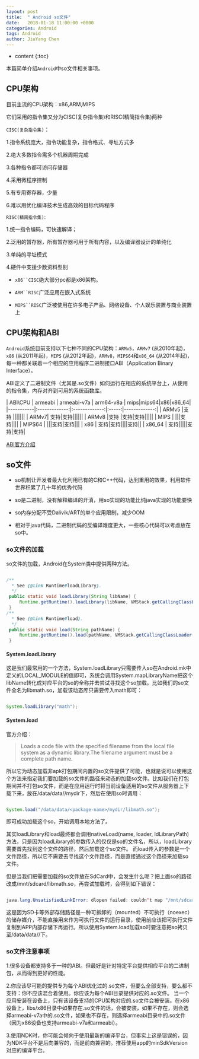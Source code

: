 ```yaml
---
layout: post
title:  " Android so文件"
date:   2018-01-18 11:00:00 +0800
categories: Android 
tags: Android 
author: JiuYang Chen
---
```




* content
{:toc}

本篇简单介绍`Android`中so文件相关事项。





## CPU架构

目前主流的CPU架构：x86,ARM,MIPS

它们采用的指令集又分为CISC(复杂指令集)和RISC(精简指令集)两种

`CISC(复杂指令集)`：

1.指令系统庞大，指令功能复杂，指令格式、寻址方式多

2.绝大多数指令需多个机器周期完成

3.各种指令都可访问存储器

4.采用微程序控制

5.有专用寄存器，少量

6.难以用优化编译技术生成高效的目标代码程序


`RISC(精简指令集)`:

1.统一指令编码，可快速解译；

2.泛用的暂存器，所有暂存器可用于所有内容，以及编译器设计的单纯化

3.单纯的寻址模式

4.硬件中支援少数资料型别


* `x86``CISC`绝大部分pc都是x86架构。

* `ARM``RISC`广泛应用在嵌入式系统

* `MIPS``RISC`广泛被使用在许多电子产品、网络设备、个人娱乐装置与商业装置上

## CPU架构和ABI

`Android`系统目前支持以下七种不同的CPU架构：`ARMv5`，`ARMv7` (从2010年起)，`x86` (从2011年起)，`MIPS` (从2012年起)，`ARMv8`，`MIPS64`和`x86_64` (从2014年起)，每一种都关联着一个相应的应用程序二进制接口ABI（Application Binary Interface）。

ABI定义了二进制文件（尤其是.so文件）如何运行在相应的系统平台上，从使用的指令集，内存对齐到可用的系统函数库。



| ABI\CPU     | armeabi      | armeabi-v7a | arm64-v8a | mips|mips64|x86|x86_64|
|-----------|:-------------:|:-------------:|:-----:|-------------:|
| ARMv5  |支持 |||||||
| ARMv7| 支持|支持||||||
| ARMv8        |支持 |支持|支持|||||
| MIPS       | |||支持||||
| MIPS64       | |||支持|支持|||
| x86       | 支持|支持||||支持||
| x86_64       | 支持|||||支持|支持|


[ABI官方介绍](https://developer.android.com/ndk/guides/abis.html)

## so文件


* so机制让开发者最大化利用已有的C和C++代码，达到重用的效果，利用软件世界积累了几十年的优秀代码

* so是二进制，没有解释编译的开消，用so实现的功能比纯java实现的功能要快

* so内存分配不受Dalivik/ART的单个应用限制，减少OOM

* 相对于java代码，二进制代码的反编译难度更大，一些核心代码可以考虑放在so中。

### so文件的加载

so文件的加载，Android在System类中提供两种方法。

```java

/**
  * See {@link Runtime#loadLibrary}.
  */
 public static void loadLibrary(String libName) {
     Runtime.getRuntime().loadLibrary(libName, VMStack.getCallingClassLoader());
 }
/**
  * See {@link Runtime#load}.
  */
 public static void load(String pathName) {
     Runtime.getRuntime().load(pathName, VMStack.getCallingClassLoader());
 }


```

#### System.loadLibrary

这是我们最常用的一个方法，System.loadLibrary只需要传入so在Android.mk中定义的LOCAL_MODULE的值即可，系统会调用System.mapLibraryName把这个libName转化成对应平台的so的全称并去尝试寻找这个so加载。比如我们的so文件全名为libmath.so，加载该动态库只需要传入math即可：

```java

System.loadLibrary("math");

```

#### System.load

官方介绍： 

>Loads a code file with the specified filename from the local file system as a dynamic library.The filename argument must be a complete path name.

所以它为动态加载非apk打包期间内置的so文件提供了可能，也就是说可以使用这个方法来指定我们要加载的so文件的路径来动态的加载so文件。比如我们在打包期间并不打包so文件，而是在应用运行时将当前设备适用的so文件从服务器上下载下来，放在/data/data/<package-name>/mydir下，然后在使用so时调用：   

```java

System.load("/data/data/<package-name>/mydir/libmath.so");

```

即可成功加载这个so，开始调用本地方法了。

其实loadLibrary和load最终都会调用nativeLoad(name, loader, ldLibraryPath)方法，只是因为loadLibrary的参数传入的仅仅是so的文件名，所以，loadLibrary需要首先找到这个文件的路径，然后加载这个so文件。
而load传入的参数是一个文件路径，所以它不需要去寻找这个文件路径，而是直接通过这个路径来加载so文件。

但是当我们把需要加载的so文件放在SdCard中，会发生什么呢？把上面so的路径改成/mnt/sdcard/libmath.so，再尝试加载时，会得到如下错误： 

```java

java.lang.UnsatisfiedLinkError: dlopen failed: couldn't map "/mnt/sdcard/libmath.so" segment 1: Permission denied

```
 这是因为SD卡等外部存储路径是一种可拆卸的（mounted）不可执行（noexec）的储存媒介，不能直接用来作为可执行文件的运行目录，使用前应该把可执行文件复制到APP内部存储下再运行。所以使用System.load加载so时要注意把so拷贝至/data/data/<package-name>/下。

### so文件注意事项

1.很多设备都支持多于一种的ABI。但最好是针对特定平台提供相应平台的二进制包，从而得到更好的性能。

2.你应该尽可能的提供专为每个ABI优化过的.so文件，但要么全部支持，要么都不支持：你不应该混合着使用。你应该为每个ABI目录提供对应的.so文件。
当一个应用安装在设备上，只有该设备支持的CPU架构对应的.so文件会被安装。在x86设备上，libs/x86目录中如果存在.so文件的话，会被安装，如果不存在，则会选择armeabi-v7a中的.so文件，如果也不存在，则选择armeabi目录中的.so文件（因为x86设备也支持armeabi-v7a和armeabi）。

3.使用NDK时，你可能会倾向于使用最新的编译平台，但事实上这是错误的，因为NDK平台不是后向兼容的，而是前向兼容的。推荐使用app的minSdkVersion对应的编译平台。









